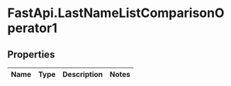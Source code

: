 # FastApi.LastNameListComparisonOperator1

## Properties
Name | Type | Description | Notes
------------ | ------------- | ------------- | -------------
